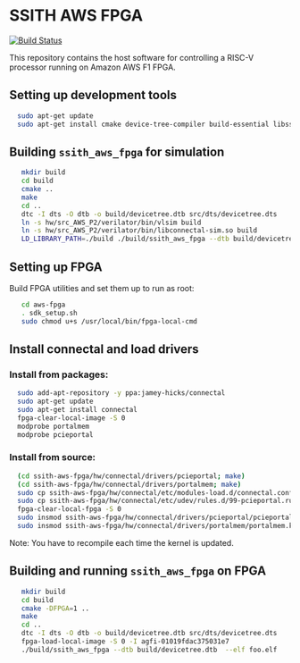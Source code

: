# SSITH AWS FPGA

[![Build Status](https://travis-ci.org/acceleratedtech/ssith-aws-fpga.svg?branch=master)](https://travis-ci.org/acceleratedtech/ssith-aws-fpga)

This repository contains the host software for controlling a RISC-V processor running on Amazon AWS F1 FPGA.

## Setting up development tools

```bash
  sudo apt-get update
  sudo apt-get install cmake device-tree-compiler build-essential libssl-dev libcurl4-openssl-dev libsdl-dev libelf-dev
```

## Building `ssith_aws_fpga` for simulation

```bash
   mkdir build
   cd build
   cmake ..
   make
   cd ..
   dtc -I dts -O dtb -o build/devicetree.dtb src/dts/devicetree.dts
   ln -s hw/src_AWS_P2/verilator/bin/vlsim build
   ln -s hw/src_AWS_P2/verilator/bin/libconnectal-sim.so build
   LD_LIBRARY_PATH=./build ./build/ssith_aws_fpga --dtb build/devicetree.dtb  --elf foo.elf
```

## Setting up FPGA

Build FPGA utilities and set them up to run as root:

```bash
   cd aws-fpga
   . sdk_setup.sh
   sudo chmod u+s /usr/local/bin/fpga-local-cmd
```

## Install connectal and load drivers

### Install from packages:

```bash
  sudo add-apt-repository -y ppa:jamey-hicks/connectal
  sudo apt-get update
  sudo apt-get install connectal
  fpga-clear-local-image -S 0
  modprobe portalmem
  modprobe pcieportal
```

### Install from source:

```bash
  (cd ssith-aws-fpga/hw/connectal/drivers/pcieportal; make)
  (cd ssith-aws-fpga/hw/connectal/drivers/portalmem; make)
  sudo cp ssith-aws-fpga/hw/connectal/etc/modules-load.d/connectal.conf /etc/modules-load.d
  sudo cp ssith-aws-fpga/hw/connectal/etc/udev/rules.d/99-pcieportal.rules /etc/udev/rules.d/99-pcieportal.rules
  fpga-clear-local-fpga -S 0
  sudo insmod ssith-aws-fpga/hw/connectal/drivers/pcieportal/pcieportal.ko
  sudo insmod ssith-aws-fpga/hw/connectal/drivers/portalmem/portalmem.ko

```

Note: You have to recompile each time the kernel is updated.

## Building and running `ssith_aws_fpga` on FPGA

```bash
   mkdir build
   cd build
   cmake -DFPGA=1 ..
   make
   cd ..
   dtc -I dts -O dtb -o build/devicetree.dtb src/dts/devicetree.dts
   fpga-load-local-image -S 0 -I agfi-01019fdac375031e7
   ./build/ssith_aws_fpga --dtb build/devicetree.dtb  --elf foo.elf
```
